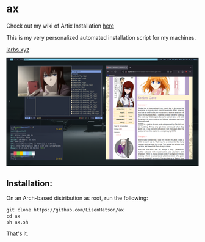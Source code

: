 ax
===

Check out my wiki of Artix Installation [here](https://github.com/LisenHatson/ax/wiki)

This is my very personalized automated installation script for my machines.

[larbs.xyz](https://larbs.xyz)

![show](./oo.png)

## Installation:

On an Arch-based distribution as root, run the following:

```
git clone https://github.com/LisenHatson/ax
cd ax
sh ax.sh
```

That's it.
